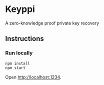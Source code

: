 # Keyppi 
A zero-knowledge proof private key recovery

## Instructions

### Run locally
```
npm install
npm start
```
Open [http://localhost:1234](http://localhost:1234).

